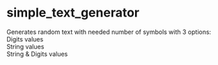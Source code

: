 # simple_text_generator
Generates random text with needed number of symbols with 3 options:\
Digits values\
String values\
String & Digits values